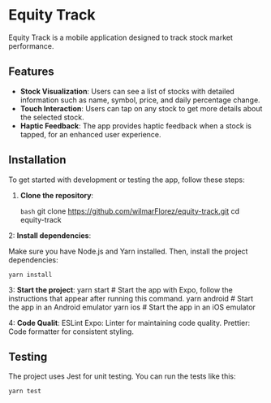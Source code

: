 # Equity Track

Equity Track is a mobile application designed to track stock market performance.

## Features

- **Stock Visualization**: Users can see a list of stocks with detailed information such as name, symbol, price, and daily percentage change.
- **Touch Interaction**: Users can tap on any stock to get more details about the selected stock.
- **Haptic Feedback**: The app provides haptic feedback when a stock is tapped, for an enhanced user experience.

## Installation

To get started with development or testing the app, follow these steps:

1. **Clone the repository**:

   ```bash```
   git clone https://github.com/wilmarFlorez/equity-track.git
   cd equity-track


2: **Install dependencies**:

Make sure you have Node.js and Yarn installed. Then, install the project dependencies:

```yarn install```


3: **Start the project**:
yarn start        # Start the app with Expo, follow the instructions that appear after running this command.
yarn android      # Start the app in an Android emulator
yarn ios          # Start the app in an iOS emulator

4: **Code Qualit**:
ESLint Expo: Linter for maintaining code quality.
Prettier: Code formatter for consistent styling.

## Testing
The project uses Jest for unit testing. You can run the tests like this:

```yarn test```

